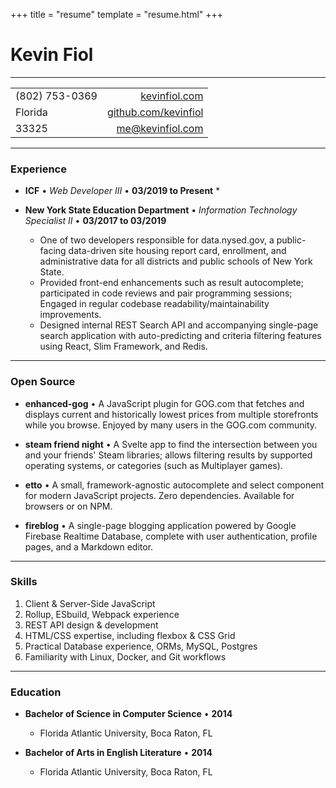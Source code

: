 +++
title = "resume"
template = "resume.html"
+++

# Kevin Fiol

---

|                   |                                                         |
|-------------------|--------------------------------------------------------:|
| (802) 753-0369    | [kevinfiol.com](https://www.kevinfiol.com)               |
| Florida           | [github.com/kevinfiol](https://www.github.com/kevinfiol) |
| 33325             | [me@kevinfiol.com](mailto:me@kevinfiol.com)       |

---

### Experience

* **ICF** • *Web Developer III* • __03/2019 to Present__
    * 

* **New York State Education Department** • *Information Technology Specialist II* • __03/2017 to 03/2019__
    * One of two developers responsible for data.nysed.gov, a public-facing data-driven site housing report card, enrollment, and administrative data for all districts and public schools of New York State.
    * Provided front-end enhancements such as result autocomplete; participated in code reviews and pair programming sessions; Engaged in regular codebase readability/maintainability improvements.
    * Designed internal REST Search API and accompanying single-page search application with auto-predicting and criteria filtering features using React, Slim Framework, and Redis.

---

### Open Source

* **enhanced-gog** • A JavaScript plugin for GOG.com that fetches and displays current and historically lowest prices from multiple storefronts while you browse. Enjoyed by many users in the GOG.com community.

* **steam friend night** • A Svelte app to find the intersection between you and your friends' Steam libraries; allows filtering results by supported operating systems, or categories (such as Multiplayer games).

* **etto** • A small, framework-agnostic autocomplete and select component for modern JavaScript projects. Zero dependencies. Available for browsers or on NPM.

* **fireblog** • A single-page blogging application powered by Google Firebase Realtime Database, complete with user authentication, profile pages, and a Markdown editor. 

---

### Skills

1. Client & Server-Side JavaScript
1. Rollup, ESbuild, Webpack experience
1. REST API design & development
1. HTML/CSS expertise, including flexbox & CSS Grid
1. Practical Database experience, ORMs, MySQL, Postgres
1. Familiarity with Linux, Docker, and Git workflows

---

### Education

* **Bachelor of Science in Computer Science** • __2014__
    * Florida Atlantic University, Boca Raton, FL

* **Bachelor of Arts in English Literature** • __2014__
    * Florida Atlantic University, Boca Raton, FL